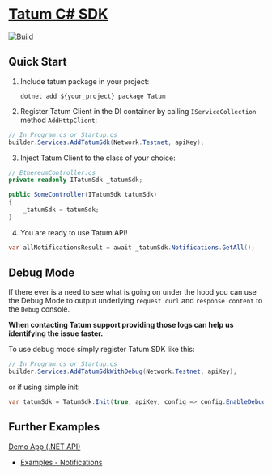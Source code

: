# [Tatum C# SDK](http://tatum.com/)

[![Build](https://github.com/tatumio/tatum-csharp/actions/workflows/build.yml/badge.svg?branch=v3)](https://github.com/tatumio/tatum-csharp/actions/workflows/build.yml)

## Quick Start

1. Include tatum package in your project:


   `dotnet add ${your_project} package Tatum`


2. Register Tatum Client in the DI container by calling `IServiceCollection` method `AddHttpClient`:

```cs
// In Program.cs or Startup.cs
builder.Services.AddTatumSdk(Network.Testnet, apiKey);
```
3. Inject Tatum Client to the class of your choice:

```cs
// EthereumController.cs
private readonly ITatumSdk _tatumSdk;

public SomeController(ITatumSdk tatumSdk)
{
    _tatumSdk = tatumSdk;
}
```

4. You are ready to use Tatum API!
```cs
var allNotificationsResult = await _tatumSdk.Notifications.GetAll();
```

## Debug Mode

If there ever is a need to see what is going on under the hood you can use the Debug Mode to output underlying `request curl` and `response content` to the `Debug` console.

**When contacting Tatum support providing those logs can help us identifying the issue faster.**

To use debug mode simply register Tatum SDK like this:
```cs
// In Program.cs or Startup.cs
builder.Services.AddTatumSdkWithDebug(Network.Testnet, apiKey);
```

or if using simple init:
```cs
var tatumSdk = TatumSdk.Init(true, apiKey, config => config.EnableDebugMode = true);
```

## Further Examples

[Demo App (.NET API)](Tatum.Demo)

- [Examples - Notifications](Tatum.Examples/Notifications/TatumNotifications.cs)
